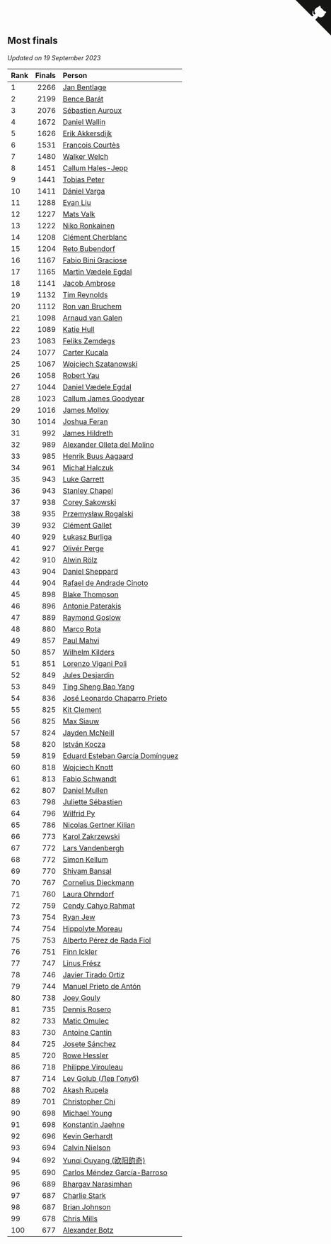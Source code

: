 ## Most finals

*Updated on 19 September 2023*

| Rank | Finals | Person |
| :--- | ---: | :--- |
| 1 | 2266 | [Jan Bentlage](https://www.worldcubeassociation.org/persons/2010BENT01) |
| 2 | 2199 | [Bence Barát](https://www.worldcubeassociation.org/persons/2008BARA01) |
| 3 | 2076 | [Sébastien Auroux](https://www.worldcubeassociation.org/persons/2008AURO01) |
| 4 | 1672 | [Daniel Wallin](https://www.worldcubeassociation.org/persons/2013WALL03) |
| 5 | 1626 | [Erik Akkersdijk](https://www.worldcubeassociation.org/persons/2005AKKE01) |
| 6 | 1531 | [François Courtès](https://www.worldcubeassociation.org/persons/2008COUR01) |
| 7 | 1480 | [Walker Welch](https://www.worldcubeassociation.org/persons/2011WELC01) |
| 8 | 1451 | [Callum Hales-Jepp](https://www.worldcubeassociation.org/persons/2012HALE01) |
| 9 | 1441 | [Tobias Peter](https://www.worldcubeassociation.org/persons/2014PETE03) |
| 10 | 1411 | [Dániel Varga](https://www.worldcubeassociation.org/persons/2008VARG01) |
| 11 | 1288 | [Evan Liu](https://www.worldcubeassociation.org/persons/2009LIUE01) |
| 12 | 1227 | [Mats Valk](https://www.worldcubeassociation.org/persons/2007VALK01) |
| 13 | 1222 | [Niko Ronkainen](https://www.worldcubeassociation.org/persons/2010RONK01) |
| 14 | 1208 | [Clément Cherblanc](https://www.worldcubeassociation.org/persons/2014CHER05) |
| 15 | 1204 | [Reto Bubendorf](https://www.worldcubeassociation.org/persons/2012BUBE01) |
| 16 | 1167 | [Fabio Bini Graciose](https://www.worldcubeassociation.org/persons/2010GRAC02) |
| 17 | 1165 | [Martin Vædele Egdal](https://www.worldcubeassociation.org/persons/2013EGDA02) |
| 18 | 1141 | [Jacob Ambrose](https://www.worldcubeassociation.org/persons/2010AMBR01) |
| 19 | 1132 | [Tim Reynolds](https://www.worldcubeassociation.org/persons/2005REYN01) |
| 20 | 1112 | [Ron van Bruchem](https://www.worldcubeassociation.org/persons/2003BRUC01) |
| 21 | 1098 | [Arnaud van Galen](https://www.worldcubeassociation.org/persons/2006GALE01) |
| 22 | 1089 | [Katie Hull](https://www.worldcubeassociation.org/persons/2010HULL01) |
| 23 | 1083 | [Feliks Zemdegs](https://www.worldcubeassociation.org/persons/2009ZEMD01) |
| 24 | 1077 | [Carter Kucala](https://www.worldcubeassociation.org/persons/2015KUCA01) |
| 25 | 1067 | [Wojciech Szatanowski](https://www.worldcubeassociation.org/persons/2011SZAT01) |
| 26 | 1058 | [Robert Yau](https://www.worldcubeassociation.org/persons/2009YAUR01) |
| 27 | 1044 | [Daniel Vædele Egdal](https://www.worldcubeassociation.org/persons/2013EGDA01) |
| 28 | 1023 | [Callum James Goodyear](https://www.worldcubeassociation.org/persons/2012GOOD02) |
| 29 | 1016 | [James Molloy](https://www.worldcubeassociation.org/persons/2011MOLL01) |
| 30 | 1014 | [Joshua Feran](https://www.worldcubeassociation.org/persons/2011FERA01) |
| 31 | 992 | [James Hildreth](https://www.worldcubeassociation.org/persons/2009HILD01) |
| 32 | 989 | [Alexander Olleta del Molino](https://www.worldcubeassociation.org/persons/2008OLLE01) |
| 33 | 985 | [Henrik Buus Aagaard](https://www.worldcubeassociation.org/persons/2006BUUS01) |
| 34 | 961 | [Michał Halczuk](https://www.worldcubeassociation.org/persons/2006HALC01) |
| 35 | 943 | [Luke Garrett](https://www.worldcubeassociation.org/persons/2017GARR05) |
| 36 | 943 | [Stanley Chapel](https://www.worldcubeassociation.org/persons/2016CHAP04) |
| 37 | 938 | [Corey Sakowski](https://www.worldcubeassociation.org/persons/2011SAKO01) |
| 38 | 935 | [Przemysław Rogalski](https://www.worldcubeassociation.org/persons/2013ROGA02) |
| 39 | 932 | [Clément Gallet](https://www.worldcubeassociation.org/persons/2004GALL02) |
| 40 | 929 | [Łukasz Burliga](https://www.worldcubeassociation.org/persons/2013BURL01) |
| 41 | 927 | [Olivér Perge](https://www.worldcubeassociation.org/persons/2007PERG01) |
| 42 | 910 | [Alwin Rölz](https://www.worldcubeassociation.org/persons/2016ROLZ01) |
| 43 | 904 | [Daniel Sheppard](https://www.worldcubeassociation.org/persons/2009SHEP01) |
| 44 | 904 | [Rafael de Andrade Cinoto](https://www.worldcubeassociation.org/persons/2007CINO01) |
| 45 | 898 | [Blake Thompson](https://www.worldcubeassociation.org/persons/2010THOM03) |
| 46 | 896 | [Antonie Paterakis](https://www.worldcubeassociation.org/persons/2012PATE01) |
| 47 | 889 | [Raymond Goslow](https://www.worldcubeassociation.org/persons/2014GOSL01) |
| 48 | 880 | [Marco Rota](https://www.worldcubeassociation.org/persons/2009ROTA01) |
| 49 | 857 | [Paul Mahvi](https://www.worldcubeassociation.org/persons/2012MAHV01) |
| 50 | 857 | [Wilhelm Kilders](https://www.worldcubeassociation.org/persons/2010KILD02) |
| 51 | 851 | [Lorenzo Vigani Poli](https://www.worldcubeassociation.org/persons/2007POLI01) |
| 52 | 849 | [Jules Desjardin](https://www.worldcubeassociation.org/persons/2010DESJ01) |
| 53 | 849 | [Ting Sheng Bao Yang](https://www.worldcubeassociation.org/persons/2008BAOY01) |
| 54 | 836 | [José Leonardo Chaparro Prieto](https://www.worldcubeassociation.org/persons/2011CHAP01) |
| 55 | 825 | [Kit Clement](https://www.worldcubeassociation.org/persons/2008CLEM01) |
| 56 | 825 | [Max Siauw](https://www.worldcubeassociation.org/persons/2017SIAU02) |
| 57 | 824 | [Jayden McNeill](https://www.worldcubeassociation.org/persons/2012MCNE01) |
| 58 | 820 | [István Kocza](https://www.worldcubeassociation.org/persons/2005KOCZ01) |
| 59 | 819 | [Eduard Esteban García Domínguez](https://www.worldcubeassociation.org/persons/2011EDUA01) |
| 60 | 818 | [Wojciech Knott](https://www.worldcubeassociation.org/persons/2011KNOT01) |
| 61 | 813 | [Fabio Schwandt](https://www.worldcubeassociation.org/persons/2014SCHW02) |
| 62 | 807 | [Daniel Mullen](https://www.worldcubeassociation.org/persons/2016MULL04) |
| 63 | 798 | [Juliette Sébastien](https://www.worldcubeassociation.org/persons/2014SEBA01) |
| 64 | 796 | [Wilfrid Py](https://www.worldcubeassociation.org/persons/2016PYWI01) |
| 65 | 786 | [Nicolas Gertner Kilian](https://www.worldcubeassociation.org/persons/2013GERT01) |
| 66 | 773 | [Karol Zakrzewski](https://www.worldcubeassociation.org/persons/2014ZAKR01) |
| 67 | 772 | [Lars Vandenbergh](https://www.worldcubeassociation.org/persons/2003VAND01) |
| 68 | 772 | [Simon Kellum](https://www.worldcubeassociation.org/persons/2016KELL12) |
| 69 | 770 | [Shivam Bansal](https://www.worldcubeassociation.org/persons/2011BANS02) |
| 70 | 767 | [Cornelius Dieckmann](https://www.worldcubeassociation.org/persons/2009DIEC01) |
| 71 | 760 | [Laura Ohrndorf](https://www.worldcubeassociation.org/persons/2009OHRN01) |
| 72 | 759 | [Cendy Cahyo Rahmat](https://www.worldcubeassociation.org/persons/2010RAHM02) |
| 73 | 754 | [Ryan Jew](https://www.worldcubeassociation.org/persons/2008JEWR01) |
| 74 | 754 | [Hippolyte Moreau](https://www.worldcubeassociation.org/persons/2008MORE02) |
| 75 | 753 | [Alberto Pérez de Rada Fiol](https://www.worldcubeassociation.org/persons/2011FIOL01) |
| 76 | 751 | [Finn Ickler](https://www.worldcubeassociation.org/persons/2012ICKL01) |
| 77 | 747 | [Linus Frész](https://www.worldcubeassociation.org/persons/2011FRES01) |
| 78 | 746 | [Javier Tirado Ortiz](https://www.worldcubeassociation.org/persons/2009TIRA01) |
| 79 | 744 | [Manuel Prieto de Antón](https://www.worldcubeassociation.org/persons/2015ANTO04) |
| 80 | 738 | [Joey Gouly](https://www.worldcubeassociation.org/persons/2007GOUL01) |
| 81 | 735 | [Dennis Rosero](https://www.worldcubeassociation.org/persons/2010ROSE03) |
| 82 | 733 | [Matic Omulec](https://www.worldcubeassociation.org/persons/2010OMUL02) |
| 83 | 730 | [Antoine Cantin](https://www.worldcubeassociation.org/persons/2010CANT02) |
| 84 | 725 | [Josete Sánchez](https://www.worldcubeassociation.org/persons/2015SANC18) |
| 85 | 720 | [Rowe Hessler](https://www.worldcubeassociation.org/persons/2007HESS01) |
| 86 | 718 | [Philippe Virouleau](https://www.worldcubeassociation.org/persons/2008VIRO01) |
| 87 | 714 | [Lev Golub (Лев Голуб)](https://www.worldcubeassociation.org/persons/2014HOLU01) |
| 88 | 702 | [Akash Rupela](https://www.worldcubeassociation.org/persons/2012RUPE01) |
| 89 | 701 | [Christopher Chi](https://www.worldcubeassociation.org/persons/2014CHIC01) |
| 90 | 698 | [Michael Young](https://www.worldcubeassociation.org/persons/2008YOUN02) |
| 91 | 698 | [Konstantin Jaehne](https://www.worldcubeassociation.org/persons/2015JAEH01) |
| 92 | 696 | [Kevin Gerhardt](https://www.worldcubeassociation.org/persons/2013GERH01) |
| 93 | 694 | [Calvin Nielson](https://www.worldcubeassociation.org/persons/2014NIEL03) |
| 94 | 692 | [Yunqi Ouyang (欧阳韵奇)](https://www.worldcubeassociation.org/persons/2007YUNQ01) |
| 95 | 690 | [Carlos Méndez García-Barroso](https://www.worldcubeassociation.org/persons/2010GARC02) |
| 96 | 689 | [Bhargav Narasimhan](https://www.worldcubeassociation.org/persons/2011NARA02) |
| 97 | 687 | [Charlie Stark](https://www.worldcubeassociation.org/persons/2014STAR05) |
| 98 | 687 | [Brian Johnson](https://www.worldcubeassociation.org/persons/2013JOHN10) |
| 99 | 678 | [Chris Mills](https://www.worldcubeassociation.org/persons/2014MILL04) |
| 100 | 677 | [Alexander Botz](https://www.worldcubeassociation.org/persons/2013BOTZ01) |


<a href="https://github.com/JustinTimeCuber/wca_statistics" class="github-corner" aria-label="View source on Github"><svg width="80" height="80" viewBox="0 0 250 250" style="fill:#151513; color:#fff; position: absolute; top: 0; border: 0; right: 0;" aria-hidden="true"><path d="M0,0 L115,115 L130,115 L142,142 L250,250 L250,0 Z"></path><path d="M128.3,109.0 C113.8,99.7 119.0,89.6 119.0,89.6 C122.0,82.7 120.5,78.6 120.5,78.6 C119.2,72.0 123.4,76.3 123.4,76.3 C127.3,80.9 125.5,87.3 125.5,87.3 C122.9,97.6 130.6,101.9 134.4,103.2" fill="currentColor" style="transform-origin: 130px 106px;" class="octo-arm"></path><path d="M115.0,115.0 C114.9,115.1 118.7,116.5 119.8,115.4 L133.7,101.6 C136.9,99.2 139.9,98.4 142.2,98.6 C133.8,88.0 127.5,74.4 143.8,58.0 C148.5,53.4 154.0,51.2 159.7,51.0 C160.3,49.4 163.2,43.6 171.4,40.1 C171.4,40.1 176.1,42.5 178.8,56.2 C183.1,58.6 187.2,61.8 190.9,65.4 C194.5,69.0 197.7,73.2 200.1,77.6 C213.8,80.2 216.3,84.9 216.3,84.9 C212.7,93.1 206.9,96.0 205.4,96.6 C205.1,102.4 203.0,107.8 198.3,112.5 C181.9,128.9 168.3,122.5 157.7,114.1 C157.9,116.9 156.7,120.9 152.7,124.9 L141.0,136.5 C139.8,137.7 141.6,141.9 141.8,141.8 Z" fill="currentColor" class="octo-body"></path></svg></a><style>.github-corner:hover .octo-arm{animation:octocat-wave 560ms ease-in-out}@keyframes octocat-wave{0%,100%{transform:rotate(0)}20%,60%{transform:rotate(-25deg)}40%,80%{transform:rotate(10deg)}}@media (max-width:500px){.github-corner:hover .octo-arm{animation:none}.github-corner .octo-arm{animation:octocat-wave 560ms ease-in-out}}</style>
